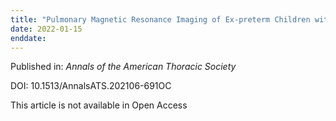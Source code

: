 ```yaml
---
title: "Pulmonary Magnetic Resonance Imaging of Ex-preterm Children with/without Bronchopulmonary Dysplasia."
date: 2022-01-15
enddate:
---
```


Published in: *Annals of the American Thoracic Society*

DOI: 10.1513/AnnalsATS.202106-691OC

This article is not available in Open Access


